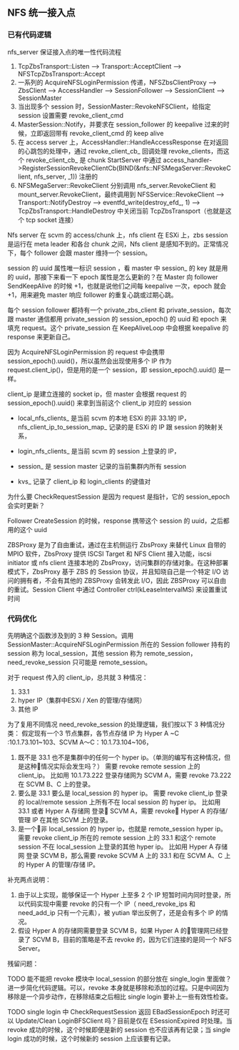 ## NFS 统一接入点

### 已有代码逻辑

nfs_server 保证接入点的唯一性代码流程

1. TcpZbsTransport::Listen --> Transport::AcceptClient --> NFSTcpZbsTransport::Accept
2. 一系列的 AcquireNFSLoginPermission 传递，NFSZbsClientProxy --> ZbsClient --> AccessHandler --> SessionFollower --> SessionClient --> SessionMaster
3. 当出现多个 session 时，SessionMaster::RevokeNFSClient，给指定 session 设置需要 revoke_client_cmd
4. MasterSession::Notify，并要求在 session_follower 的 keepalive 过来的时候，立即返回带有 revoke_client_cmd 的 keep alive
5. 在 access server 上，AccessHandler::HandleAccessResponse 在对返回的心跳包的处理中，通过 revoke_client_cb_ 回调处理 revoke_clients，而这个 revoke_client_cb_ 是 chunk StartServer 中通过 access_handler->RegisterSessionRevokeClientCb(BIND(&nfs::NFSMegaServer::RevokeClient, nfs_server, _1)) 注册的
6. NFSMegaServer::RevokeClient 分别调用 nfs_server.RevokeClient 和 mount_server.RevokeClient，最终调用到 NFSService::RevokeClient --> Transport::NotifyDestroy --> eventfd_write(destroy_efd_, 1) --> TcpZbsTransport::HandleDestroy 中关闭当前 TcpZbsTransport（也就是这个 tcp socket 连接） 



Nfs server 在 scvm 的 access/chunk 上，nfs client 在 ESXi 上，zbs session 是运行在 meta leader 和各台 chunk 之间，Nfs client 是感知不到的。正常情况下，每个 follower 会跟 master 维持一个 session。

session  的 uuid 属性唯一标识 session ，看 master 中 session_ 的 key 就是用的 uuid，那接下来看一下 epoch 属性是怎么更新的？在 Master 向 follower SendKeepAlive 的时候 +1，也就是说他们之间每 keepalive 一次，epoch 就会 +1，用来避免 master 响应 follower 的重复心跳或过期心跳。

每个 session follower 都持有一个 private_zbs_client 和 private_session，每次跟 master 通信都用 private_session 的 session_epoch() 的 uuid 和 epoch 来填充 request。这个 private_session 在 KeepAliveLoop 中会根据 keepalive 的 response 来更新自己。

因为 AcquireNFSLoginPermission 的 request 中会携带 session_epoch().uuid()，所以虽然会出现使用多个 IP 作为 request.client_ip()，但是用的是一个 session，即 session_epoch().uuid() 是一样。

client_ip 是建立连接的 socket ip，但 master 会根据 request  的 session_epoch().uuid() 来拿到当前这个 client_ip 对应的 session



* local_nfs_clients_ 是当前 scvm 的本地 ESXi 的非 33.1的 IP，nfs_client_ip_to_session_map_ 记录的是 ESXi 的 IP 跟 session 的映射关系， 

* login_nfs_clients_ 是当前 scvm 的 session 上登录的 IP，

* session_ 是 session master 记录的当前集群内所有 session

* kvs_ 记录了 client_ip 和 login_clients 的键值对

为什么要 CheckRequestSession 是因为 request 是指针，它的 session_epoch 会实时更新？

Follower CreateSession 的时候，response 携带这个 session 的 uuid，之后都用的这个 uuid



ZBSProxy 是为了自由重试，通过在主机侧运行 ZbsProxy 来替代 Linux 自带的 MPIO 软件，ZbsProxy 提供 ISCSI Target 和 NFS Client 接入功能，iscsi initiator 或 nfs client 连接本地的 ZbsProxy，访问集群的存储对象。在这种部署模式下，ZbsProxy 基于 ZBS 的 Session 协议，并且知晓自己是一个特定 I/O 访问的拥有者，不会有其他的 ZBSProxy 会转发此 I/O，因此 ZBSProxy 可以自由的重试。Session Client 中通过 Controller ctrl(kLeaseIntervalMS) 来设置重试时间

### 代码优化

先明确这个函数涉及到的 3 种 Session。调用 SessionMaster::AcquireNFSLoginPermission 所在的 Session follower 持有的 session 称为 local_session，其他 session 称为 remote_session，need_revoke_session 只可能是 remote_session。

对于 request 传入的 client_ip，总共就 3 种情况：

1. 33.1
2. hyper IP（集群中ESXi / Xen 的管理/存储网）
3. 其他 IP

为了复用不同情况 need_revoke_session 的处理逻辑，我们按以下 3 种情况分类：
假定现有一个3 节点集群，各节点存储 IP 为 Hyper A ~C :10.1.73.101~103、SCVM A～C：10.1.73.104~106，

1. 既不是 33.1 也不是集群中的任何一个 hyper ip。（单测的编写有这种情况，但是这种情况实际会发生吗？）
    需要 revoke remote session 上的 client_ip。
    比如用 10.1.73.222 登录存储网为 SCVM A，需要 revoke 73.222 在 SCVM B、C 上的登录。
2. 要么是 33.1 要么是 local_session 的 hyper ip。
    需要 revoke client_ip 登录的 local/remote session 上所有不在 local session 的 hyper ip。
    比如用 33.1 或者 Hyper A 存储网 登录 SCVM A，需要 revoke Hyper A 的存储/管理 IP 在其他 SCVM 上的登录。
3. 是一个非 local_session 的 hyper ip，也就是 remote_session hyper ip。
    需要 revoke client_ip 所在的 remote session 上的 33.1 和这个 remote session 不在 local_session 上登录的其他 hyper ip。
    比如用 Hyper A 存储网 登录 SCVM B，那么需要 revoke SCVM A 上的 33.1 和在 SCVM A、C 上的 Hyper A 的管理/存储 IP。

补充两点说明：

1. 由于以上实现，能够保证一个 Hyper 上至多 2 个 IP 短暂时间内同时登录，所以代码实现中需要 revoke 的只有一个 IP（ need_revoke_ips 和 need_add_ip 只有一个元素），被 yutian 举出反例了，还是会有多个 IP 的情况。
2. 假设 Hyper A 的存储网需要登录 SCVM B，如果 Hyper A 的管理网已经登录了 SCVM B，目前的策略是不去 revoke 的，因为它们连接的是同一个 NFS Server。

残留问题：

TODO 能不能把 revoke 模块中 local_session 的部分放在 single_login 里面做？进一步简化代码逻辑。可以，revoke 本身就是移除和添加的过程。只是中间因为移除是一个异步动作，在移除结束之后相比 single login 要补上一些有效性检查。

TODO single login 中 CheckRequestSession 返回 EBadSessionEpoch 时还可以 Update/Clean LoginBFSClient 吗？目前是仅在 ESessionExpired 时处理。当 revoke 成功的时候，这个时候即便是新的 session 也不应该再有记录；当 single login 成功的时候，这个时候新的 session 上应该要有记录。

